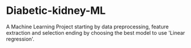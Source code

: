 # Diabetic-kidney-ML
A Machine Learning Project starting by data preprocessing, feature extraction and selection ending by choosing the best model to use 'Linear regression'.
